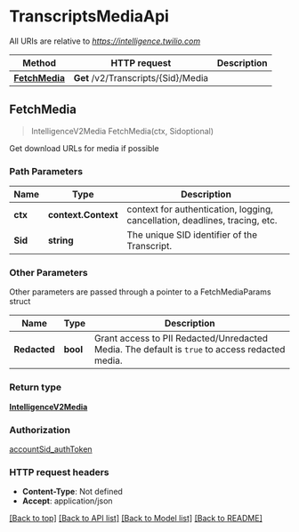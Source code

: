 # TranscriptsMediaApi

All URIs are relative to *https://intelligence.twilio.com*

Method | HTTP request | Description
------------- | ------------- | -------------
[**FetchMedia**](TranscriptsMediaApi.md#FetchMedia) | **Get** /v2/Transcripts/{Sid}/Media | 



## FetchMedia

> IntelligenceV2Media FetchMedia(ctx, Sidoptional)



Get download URLs for media if possible

### Path Parameters


Name | Type | Description
------------- | ------------- | -------------
**ctx** | **context.Context** | context for authentication, logging, cancellation, deadlines, tracing, etc.
**Sid** | **string** | The unique SID identifier of the Transcript.

### Other Parameters

Other parameters are passed through a pointer to a FetchMediaParams struct


Name | Type | Description
------------- | ------------- | -------------
**Redacted** | **bool** | Grant access to PII Redacted/Unredacted Media. The default is `true` to access redacted media.

### Return type

[**IntelligenceV2Media**](IntelligenceV2Media.md)

### Authorization

[accountSid_authToken](../README.md#accountSid_authToken)

### HTTP request headers

- **Content-Type**: Not defined
- **Accept**: application/json

[[Back to top]](#) [[Back to API list]](../README.md#documentation-for-api-endpoints)
[[Back to Model list]](../README.md#documentation-for-models)
[[Back to README]](../README.md)

